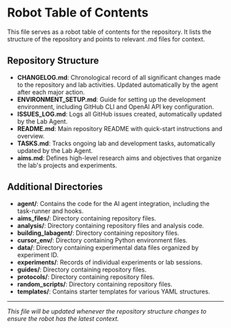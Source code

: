 # Robot Table of Contents

This file serves as a robot table of contents for the repository. It lists the structure of the repository and points to relevant .md files for context.

## Repository Structure

- **CHANGELOG.md**: Chronological record of all significant changes made to the repository and lab activities. Updated automatically by the agent after each major action.
- **ENVIRONMENT_SETUP.md**: Guide for setting up the development environment, including GitHub CLI and OpenAI API key configuration.
- **ISSUES_LOG.md**: Logs all GitHub issues created, automatically updated by the Lab Agent.
- **README.md**: Main repository README with quick-start instructions and overview.
- **TASKS.md**: Tracks ongoing lab and development tasks, automatically updated by the Lab Agent.
- **aims.md**: Defines high-level research aims and objectives that organize the lab's projects and experiments.

## Additional Directories

- **agent/**: Contains the code for the AI agent integration, including the task-runner and hooks.
- **aims_files/**: Directory containing repository files.
- **analysis/**: Directory containing repository files and analysis code.
- **building_labagent/**: Directory containing repository files.
- **cursor_env/**: Directory containing Python environment files.
- **data/**: Directory containing experimental data files organized by experiment ID.
- **experiments/**: Records of individual experiments or lab sessions.
- **guides/**: Directory containing repository files.
- **protocols/**: Directory containing repository files.
- **random_scripts/**: Directory containing repository files.
- **templates/**: Contains starter templates for various YAML structures.

---

_This file will be updated whenever the repository structure changes to ensure the robot has the latest context._
